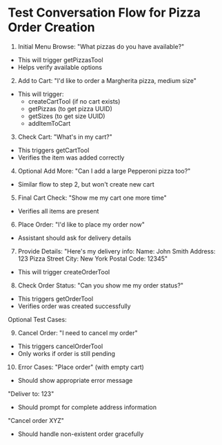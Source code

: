 # Test Conversation Flow for Pizza Order Creation

1. Initial Menu Browse:
"What pizzas do you have available?"
- This will trigger getPizzasTool
- Helps verify available options

2. Add to Cart:
"I'd like to order a Margherita pizza, medium size"
- This will trigger:
  - createCartTool (if no cart exists)
  - getPizzas (to get pizza UUID)
  - getSizes (to get size UUID)
  - addItemToCart

3. Check Cart:
"What's in my cart?"
- This triggers getCartTool
- Verifies the item was added correctly

4. Optional Add More:
"Can I add a large Pepperoni pizza too?"
- Similar flow to step 2, but won't create new cart

5. Final Cart Check:
"Show me my cart one more time"
- Verifies all items are present

6. Place Order:
"I'd like to place my order now"
- Assistant should ask for delivery details

7. Provide Details:
"Here's my delivery info:
Name: John Smith
Address: 123 Pizza Street
City: New York
Postal Code: 12345"
- This will trigger createOrderTool

8. Check Order Status:
"Can you show me my order status?"
- This triggers getOrderTool
- Verifies order was created successfully

Optional Test Cases:

9. Cancel Order:
"I need to cancel my order"
- This triggers cancelOrderTool
- Only works if order is still pending

10. Error Cases:
"Place order" (with empty cart)
- Should show appropriate error message

"Deliver to: 123"
- Should prompt for complete address information

"Cancel order XYZ"
- Should handle non-existent order gracefully